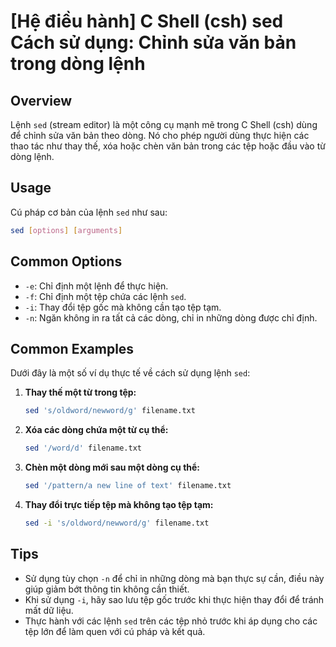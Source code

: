 # [Hệ điều hành] C Shell (csh) sed Cách sử dụng: Chỉnh sửa văn bản trong dòng lệnh

## Overview
Lệnh `sed` (stream editor) là một công cụ mạnh mẽ trong C Shell (csh) dùng để chỉnh sửa văn bản theo dòng. Nó cho phép người dùng thực hiện các thao tác như thay thế, xóa hoặc chèn văn bản trong các tệp hoặc đầu vào từ dòng lệnh.

## Usage
Cú pháp cơ bản của lệnh `sed` như sau:

```bash
sed [options] [arguments]
```

## Common Options
- `-e`: Chỉ định một lệnh để thực hiện.
- `-f`: Chỉ định một tệp chứa các lệnh `sed`.
- `-i`: Thay đổi tệp gốc mà không cần tạo tệp tạm.
- `-n`: Ngăn không in ra tất cả các dòng, chỉ in những dòng được chỉ định.

## Common Examples
Dưới đây là một số ví dụ thực tế về cách sử dụng lệnh `sed`:

1. **Thay thế một từ trong tệp:**
   ```bash
   sed 's/oldword/newword/g' filename.txt
   ```

2. **Xóa các dòng chứa một từ cụ thể:**
   ```bash
   sed '/word/d' filename.txt
   ```

3. **Chèn một dòng mới sau một dòng cụ thể:**
   ```bash
   sed '/pattern/a new line of text' filename.txt
   ```

4. **Thay đổi trực tiếp tệp mà không tạo tệp tạm:**
   ```bash
   sed -i 's/oldword/newword/g' filename.txt
   ```

## Tips
- Sử dụng tùy chọn `-n` để chỉ in những dòng mà bạn thực sự cần, điều này giúp giảm bớt thông tin không cần thiết.
- Khi sử dụng `-i`, hãy sao lưu tệp gốc trước khi thực hiện thay đổi để tránh mất dữ liệu.
- Thực hành với các lệnh `sed` trên các tệp nhỏ trước khi áp dụng cho các tệp lớn để làm quen với cú pháp và kết quả.